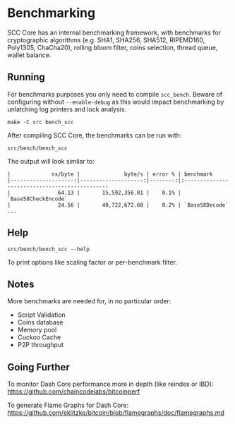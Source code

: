 Benchmarking
============

SCC Core has an internal benchmarking framework, with benchmarks
for cryptographic algorithms (e.g. SHA1, SHA256, SHA512, RIPEMD160, Poly1305, ChaCha20), rolling bloom filter, coins selection,
thread queue, wallet balance.

Running
---------------------

For benchmarks purposes you only need to compile `scc_bench`. Beware of configuring without `--enable-debug` as this would impact
benchmarking by unlatching log printers and lock analysis.

    make -C src bench_scc

After compiling SCC Core, the benchmarks can be run with:

    src/bench/bench_scc

The output will look similar to:
```
|             ns/byte |              byte/s | error % | benchmark
|--------------------:|--------------------:|--------:|:----------------------------------------------
|               64.13 |       15,592,356.01 |    0.1% | `Base58CheckEncode`
|               24.56 |       40,722,672.68 |    0.2% | `Base58Decode`
...
```

Help
---------------------

    src/bench/bench_scc --help

To print options like scaling factor or per-benchmark filter.

Notes
---------------------
More benchmarks are needed for, in no particular order:
- Script Validation
- Coins database
- Memory pool
- Cuckoo Cache
- P2P throughput

Going Further
--------------------

To monitor Dash Core performance more in depth (like reindex or IBD): https://github.com/chaincodelabs/bitcoinperf

To generate Flame Graphs for Dash Core: https://github.com/eklitzke/bitcoin/blob/flamegraphs/doc/flamegraphs.md
